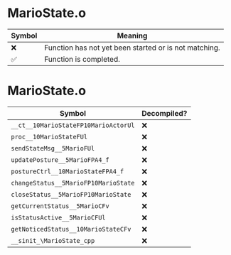 # MarioState.o
| Symbol | Meaning 
| ------------- | ------------- 
| :x: | Function has not yet been started or is not matching. 
| :white_check_mark: | Function is completed. 


# MarioState.o
| Symbol | Decompiled? |
| ------------- | ------------- |
| `__ct__10MarioStateFP10MarioActorUl` | :x: |
| `proc__10MarioStateFUl` | :x: |
| `sendStateMsg__5MarioFUl` | :x: |
| `updatePosture__5MarioFPA4_f` | :x: |
| `postureCtrl__10MarioStateFPA4_f` | :x: |
| `changeStatus__5MarioFP10MarioState` | :x: |
| `closeStatus__5MarioFP10MarioState` | :x: |
| `getCurrentStatus__5MarioCFv` | :x: |
| `isStatusActive__5MarioCFUl` | :x: |
| `getNoticedStatus__10MarioStateCFv` | :x: |
| `__sinit_\MarioState_cpp` | :x: |
